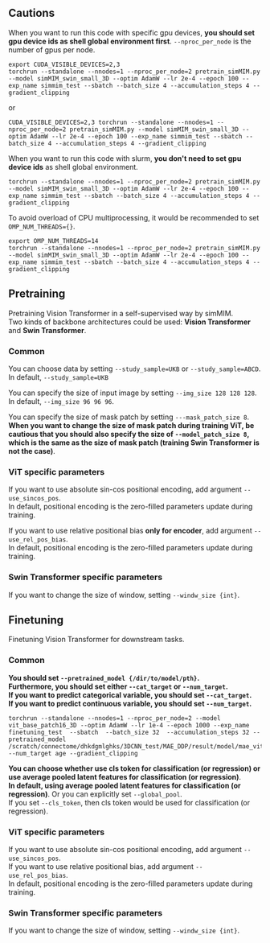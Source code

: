 ## Cautions
When you want to run this code with specific gpu devices, **you should set gpu device ids as shell global environment first**. 
```--nproc_per_node``` is the number of gpus per node.   
```
export CUDA_VISIBLE_DEVICES=2,3
torchrun --standalone --nnodes=1 --nproc_per_node=2 pretrain_simMIM.py --model simMIM_swin_small_3D --optim AdamW --lr 2e-4 --epoch 100 --exp_name simmim_test --sbatch --batch_size 4 --accumulation_steps 4 --gradient_clipping
```   
or  
```
CUDA_VISIBLE_DEVICES=2,3 torchrun --standalone --nnodes=1 --nproc_per_node=2 pretrain_simMIM.py --model simMIM_swin_small_3D --optim AdamW --lr 2e-4 --epoch 100 --exp_name simmim_test --sbatch --batch_size 4 --accumulation_steps 4 --gradient_clipping
``` 
   
When you want to run this code with slurm, **you don't need to set gpu device ids** as shell global environment.  
```
torchrun --standalone --nnodes=1 --nproc_per_node=2 pretrain_simMIM.py --model simMIM_swin_small_3D --optim AdamW --lr 2e-4 --epoch 100 --exp_name simmim_test --sbatch --batch_size 4 --accumulation_steps 4 --gradient_clipping
```   

To avoid overload of CPU multiprocessing, it would be recommended to set ```OMP_NUM_THREADS={}```. 
```
export OMP_NUM_THREADS=14 
torchrun --standalone --nnodes=1 --nproc_per_node=2 pretrain_simMIM.py --model simMIM_swin_small_3D --optim AdamW --lr 2e-4 --epoch 100 --exp_name simmim_test --sbatch --batch_size 4 --accumulation_steps 4 --gradient_clipping
``` 

## Pretraining 
Pretraining Vision Transformer in a self-supervised way by simMIM.  
Two kinds of backbone architectures could be used: **Vision Transformer** and **Swin Transformer**. 

### Common 
You can choose data by setting ```--study_sample=UKB``` or ```--study_sample=ABCD```.  
In default, ```--study_sample=UKB``` 

You can specify the size of input image by setting ```--img_size 128 128 128```.
In default, ```--img_size 96 96 96```.  

You can specify the size of mask patch by setting ```---mask_patch_size 8```. 
**When you want to change the size of mask patch during training ViT, be cautious that you should also specify the size of ```--model_patch_size 8```, which is the same as the size of mask patch (training Swin Transformer is not the case)**.
   

### ViT specific parameters     
If you want to use absolute sin-cos positional encoding, add argument ```--use_sincos_pos```.  
In default, positional encoding is the zero-filled parameters update during training.  

If you want to use relative positional bias **only for encoder**, add argument ```--use_rel_pos_bias```.  
In default, positional encoding is the zero-filled parameters update during training.  

### Swin Transformer specific parameters 
If you want to change the size of window, setting ```--windw_size {int}```. 

  
## Finetuning
Finetuning Vision Transformer for downstream tasks.  
  
### Common
**You should set ```--pretrained_model {/dir/to/model/pth}```.**  
**Furthermore, you should set either ```--cat_target``` or ```--num_target```.**   
**If you want to predict categorical variable, you should set ```--cat_target```.**   
**If you want to predict continuous variable, you should set ```--num_target```.**  
```
torchrun --standalone --nnodes=1 --nproc_per_node=2 --model vit_base_patch16_3D --optim AdamW --lr 1e-4 --epoch 1000 --exp_name finetuning_test  --sbatch  --batch_size 32  --accumulation_steps 32 --pretrained_model /scratch/connectome/dhkdgmlghks/3DCNN_test/MAE_DDP/result/model/mae_vit_base_patch16_3D_vitBASE_MAE_MaskRatio0.75_Batch1024_8cfcfa.pth --num_target age --gradient_clipping
```
  
**You can choose whether use cls token for classification (or regression) or use average pooled latent features for classification (or regression)**.  
**In default, using average pooled latent features for classification (or regression)**. Or you can explicitly set ```--global_pool```.  
If you set ```--cls_token```, then cls token would be used for classification (or regression).  
  
### ViT specific parameters
If you want to use absolute sin-cos positional encoding, add argument ```--use_sincos_pos```.  
If you want to use relative positional bias, add argument ```--use_rel_pos_bias```.  
In default, positional encoding is the zero-filled parameters update during training.

### Swin Transformer specific parameters 
If you want to change the size of window, setting ```--windw_size {int}```. 